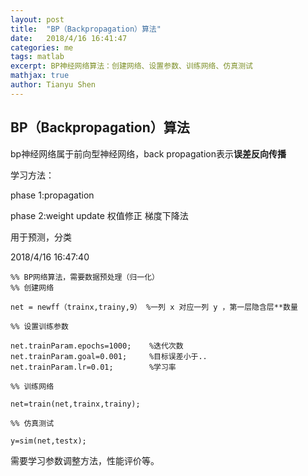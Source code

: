 ```yaml
---
layout: post
title:  "BP（Backpropagation）算法"
date:   2018/4/16 16:41:47 
categories: me
tags: matlab
excerpt: BP神经网络算法：创建网络、设置参数、训练网络、仿真测试
mathjax: true
author: Tianyu Shen
---
```


## BP（Backpropagation）算法  ##

bp神经网络属于前向型神经网络，back propagation表示**误差反向传播**

学习方法：

phase 1:propagation

phase 2:weight update 权值修正 梯度下降法

用于预测，分类

2018/4/16 16:47:40 
~~~
%% BP网络算法，需要数据预处理（归一化）
%% 创建网络

net = newff（trainx,trainy,9） %一列 x 对应一列 y ，第一层隐含层**数量 

%% 设置训练参数

net.trainParam.epochs=1000;    %迭代次数              
net.trainParam.goal=0.001;     %目标误差小于..        
net.trainParam.lr=0.01;		   %学习率

%% 训练网络

net=train(net,trainx,trainy);

%% 仿真测试

y=sim(net,testx);

~~~

需要学习参数调整方法，性能评价等。




